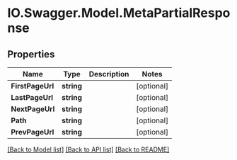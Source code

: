 # IO.Swagger.Model.MetaPartialResponse
## Properties

Name | Type | Description | Notes
------------ | ------------- | ------------- | -------------
**FirstPageUrl** | **string** |  | [optional] 
**LastPageUrl** | **string** |  | [optional] 
**NextPageUrl** | **string** |  | [optional] 
**Path** | **string** |  | [optional] 
**PrevPageUrl** | **string** |  | [optional] 

[[Back to Model list]](../README.md#documentation-for-models) [[Back to API list]](../README.md#documentation-for-api-endpoints) [[Back to README]](../README.md)

